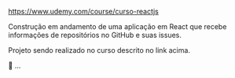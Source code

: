 https://www.udemy.com/course/curso-reactjs

Construção em andamento de uma aplicação em React que recebe informações de repositórios no GitHub e suas issues. 

Projeto sendo realizado no curso descrito no link acima.

🚧 ... 

